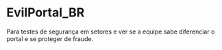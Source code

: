 # EvilPortal_BR
Para testes de segurança em setores e ver se a equipe sabe diferenciar o portal e se proteger de fraude.
